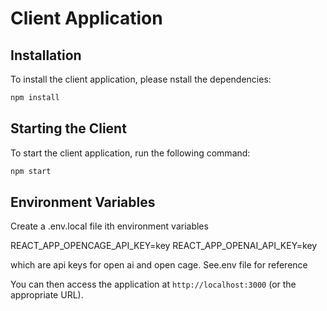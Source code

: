 # Client Application

## Installation

To install the client application, please nstall the dependencies:
   ```bash
   npm install
   ```

## Starting the Client

To start the client application, run the following command:
```bash
npm start
```
## Environment Variables

Create a .env.local file ith environment variables

REACT_APP_OPENCAGE_API_KEY=key
REACT_APP_OPENAI_API_KEY=key

which are api keys for open ai and open cage. See.env file for reference


You can then access the application at `http://localhost:3000` (or the appropriate URL).
